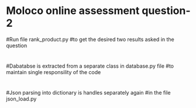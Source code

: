# Moloco online assessment question-2
#Run file rank_product.py
#to get the desired two results asked in the question
#
#Dabatabse is extracted from a separate class in database.py file
#to maintain single responsility of the code
#
#Json parsing into dictionary is handles separately again
#in the file json_load.py
